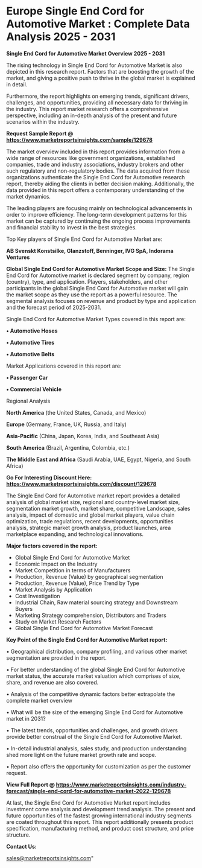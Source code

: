 # Europe Single End Cord for Automotive Market : Complete Data Analysis 2025 - 2031

<Strong> Single End Cord for Automotive Market Overview 2025 - 2031</strong>

The rising technology in Single End Cord for Automotive Market is also depicted in this research report. Factors that are boosting the growth of the market, and giving a positive push to thrive in the global market is explained in detail.

Furthermore, the report highlights on emerging trends, significant drivers, challenges, and opportunities, providing all necessary data for thriving in the industry. This report market research offers a comprehensive perspective, including an in-depth analysis of the present and future scenarios within the industry.

<strong>Request Sample Report @ <a href=https://www.marketreportsinsights.com/sample/129678>https://www.marketreportsinsights.com/sample/129678</a></strong>

The market overview included in this report provides information from a wide range of resources like government organizations, established companies, trade and industry associations, industry brokers and other such regulatory and non-regulatory bodies. The data acquired from these organizations authenticate the Single End Cord for Automotive research report, thereby aiding the clients in better decision making. Additionally, the data provided in this report offers a contemporary understanding of the market dynamics.

The leading players are focusing mainly on technological advancements in order to improve efficiency. The long-term development patterns for this market can be captured by continuing the ongoing process improvements and financial stability to invest in the best strategies.

Top Key players of Single End Cord for Automotive Market are:

<strong>AB Svenskt Konstsilke, Glanzstoff, Benninger, IVG SpA, Indorama Ventures</strong>

<strong><b>Global Single End Cord for Automotive Market Scope and Size:</b></strong>
The Single End Cord for Automotive market is declared segment by company, region (country), type, and application. Players, stakeholders, and other participants in the global Single End Cord for Automotive market will gain the market scope as they use the report as a powerful resource. The segmental analysis focuses on revenue and product by type and application and the forecast period of 2025-2031.

Single End Cord for Automotive Market Types covered in this report are:

<strong>• Automotive Hoses

• Automotive Tires

• Automotive Belts</strong>

Market Applications covered in this report are:

<strong>• Passenger Car

• Commercial Vehicle</strong> 

Regional Analysis

<strong>North America</strong> (the United States, Canada, and Mexico)

<strong>Europe</strong> (Germany, France, UK, Russia, and Italy)

<strong>Asia-Pacific</strong> (China, Japan, Korea, India, and Southeast Asia)

<strong>South America</strong> (Brazil, Argentina, Colombia, etc.)

<strong>The Middle East and Africa</strong> (Saudi Arabia, UAE, Egypt, Nigeria, and South Africa)

<strong>Go For Interesting Discount Here: <a href=https://www.marketreportsinsights.com/discount/129678>https://www.marketreportsinsights.com/discount/129678</a></strong>

The Single End Cord for Automotive market report provides a detailed analysis of global market size, regional and country-level market size, segmentation market growth, market share, competitive Landscape, sales analysis, impact of domestic and global market players, value chain optimization, trade regulations, recent developments, opportunities analysis, strategic market growth analysis, product launches, area marketplace expanding, and technological innovations.

<strong><b>Major factors covered in the report:</b></strong>
<ul>
  <li>Global Single End Cord for Automotive Market </li>
  <li>Economic Impact on the Industry</li>
  <li>Market Competition in terms of Manufacturers</li>
  <li>Production, Revenue (Value) by geographical segmentation</li>
  <li>Production, Revenue (Value), Price Trend by Type</li>
  <li>Market Analysis by Application</li>
  <li>Cost Investigation</li>
  <li>Industrial Chain, Raw material sourcing strategy and Downstream Buyers</li>
  <li>Marketing Strategy comprehension, Distributors and Traders</li>
  <li>Study on Market Research Factors</li>
  <li>Global Single End Cord for Automotive Market Forecast</li>
</ul>

<strong><b>Key Point of the Single End Cord for Automotive Market report:</b></strong>

• Geographical distribution, company profiling, and various other market segmentation are provided in the report.

• For better understanding of the global Single End Cord for Automotive market status, the accurate market valuation which comprises of size, share, and revenue are also covered.

• Analysis of the competitive dynamic factors better extrapolate the complete market overview

• What will be the size of the emerging Single End Cord for Automotive market in 2031?

• The latest trends, opportunities and challenges, and growth drivers provide better construal of the Single End Cord for Automotive Market.

• In-detail industrial analysis, sales study, and production understanding shed more light on the future market growth rate and scope.

• Report also offers the opportunity for customization as per the customer request.

<strong><b>View Full Report @ <a href=https://www.marketreportsinsights.com/industry-forecast/single-end-cord-for-automotive-market-2022-129678>https://www.marketreportsinsights.com/industry-forecast/single-end-cord-for-automotive-market-2022-129678</a></b></strong>


At last, the Single End Cord for Automotive Market report includes investment come analysis and development trend analysis. The present and future opportunities of the fastest growing international industry segments are coated throughout this report. This report additionally presents product specification, manufacturing method, and product cost structure, and price structure.

<strong>Contact Us:</strong>

sales@marketreportsinsights.com"
